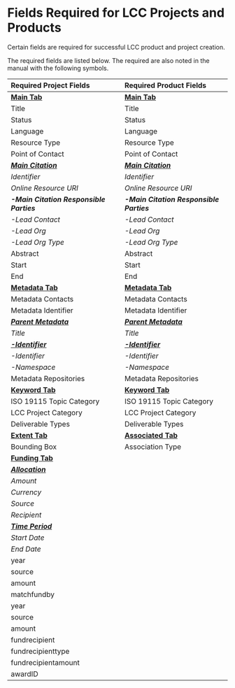 # Fields Required for LCC Projects and Products

Certain fields are required for successful LCC product and project creation.

The required fields are listed below. The required are also noted in the manual with the following symbols.

| Required Project Fields | Required Product Fields |
| :--- | :--- |
| [**Main Tab**](/record/main.md) | [**Main Tab**](/record/main.md) |
| Title | Title |
| Status | Status |
| Language | Language |
| Resource Type | Resource Type |
| Point of Contact | Point of Contact |
| [_**Main Citation**_](/record/main/citation.md) | [_**Main Citation**_](/record/main/citation.md) |
| _Identifier_ | _Identifier_ |
| _Online Resource URI_ | _Online Resource URI_ |
| _**-Main Citation Responsible Parties**_ | _**-Main Citation Responsible Parties**_ |
| _-Lead Contact_ | _-Lead Contact_ |
| _-Lead Org_ | _-Lead Org_ |
| _-Lead Org Type_ | _-Lead Org Type_ |
| Abstract | Abstract |
| Start | Start |
| End | End |
| [**Metadata Tab**](/record/metatdata.md) | [**Metadata Tab**](/record/metatdata.md) |
| Metadata Contacts | Metadata Contacts |
| Metadata Identifier | Metadata Identifier |
| [_**Parent Metadata**_](/record/metatdata/parent-metadata.md) | [_**Parent Metadata**_](/record/metatdata/parent-metadata.md) |
| _Title_ | _Title_ |
| [_**-Identifier**_](/record/metatdata/parent-metadata/identifier.md) | [_**-Identifier**_](/record/metatdata/parent-metadata/identifier.md) |
| _-Identifier_ | _-Identifier_ |
| _-Namespace_ | _-Namespace_ |
| Metadata Repositories | Metadata Repositories |
| [**Keyword Tab**](/record/keywords.md) | [**Keyword Tab**](/record/keywords.md) |
| ISO 19115 Topic Category | ISO 19115 Topic Category |
| LCC Project Category | LCC Project Category |
| Deliverable Types | Deliverable Types |
| [**Extent Tab**](/record/record-extent.md) | [**Associated Tab**](/record/record-associated.md) |
| Bounding Box | Association Type |
| [**Funding Tab**](/record/record-funding.md) |  |
| [_**Allocation**_](/record/record-funding/allocation.md) |  |
| _Amount_ |  |
| _Currency_ |  |
| _Source_ |  |
| _Recipient_ |  |
| [_**Time Period**_](/record/record-funding/time-period.md) |  |
| _Start Date_ |  |
| _End Date_ |  |
| year |  |
| source |  |
| amount |  |
| matchfundby |  |
| year |  |
| source |  |
| amount |  |
| fundrecipient |  |
| fundrecipienttype |  |
| fundrecipientamount |  |
| awardID |  |



